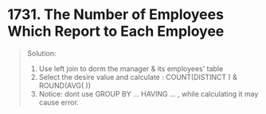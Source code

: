 # 1731. The Number of Employees Which Report to Each Employee
> Solution: 
> 1. Use left join to dorm the manager & its employees' table
> 2. Select the desire value and calculate : COUNT(DISTINCT ) & ROUND(AVG( ))
> 3. Notice: dont use GROUP BY ... HAVING ... , while calculating it may cause error.
